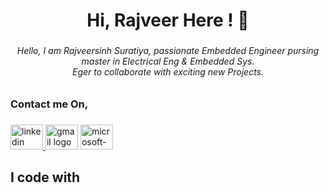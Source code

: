 <h1 align="center">Hi, Rajveer Here ! 👋</h1>

###

<h6 align="center">Hello, I am Rajveersinh Suratiya, passionate Embedded Engineer pursing master in Electrical Eng & Embedded Sys. <br>Eger to collaborate with exciting new Projects.</h6>

###

<h3 align="left">Contact me On,</h3>

###

<div align="left">
  <a href="https://www.linkedin.com/in/rajveersinh1411/" target="_blank">
    <img src="https://raw.githubusercontent.com/maurodesouza/profile-readme-generator/master/src/assets/icons/social/linkedin/default.svg" width="52" height="40" alt="linkedin logo"  />
  </a>
  <img src="https://raw.githubusercontent.com/maurodesouza/profile-readme-generator/master/src/assets/icons/social/gmail/default.svg" width="52" height="40" alt="gmail logo"  />
  <img src="https://raw.githubusercontent.com/maurodesouza/profile-readme-generator/master/src/assets/icons/social/microsoft-outlook/default.svg" width="52" height="40" alt="microsoft-outlook logo"  />
</div>

###

<p align="left"></p>

###

<h2 align="left">I code with</h2>

###

<div align="left">
</div>

###
